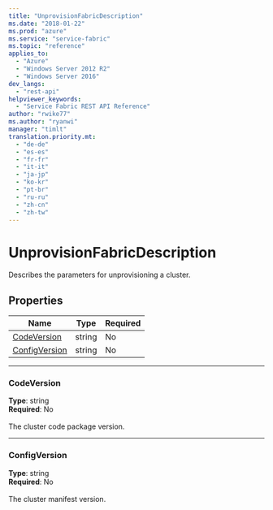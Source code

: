 ```yaml
---
title: "UnprovisionFabricDescription"
ms.date: "2018-01-22"
ms.prod: "azure"
ms.service: "service-fabric"
ms.topic: "reference"
applies_to: 
  - "Azure"
  - "Windows Server 2012 R2"
  - "Windows Server 2016"
dev_langs: 
  - "rest-api"
helpviewer_keywords: 
  - "Service Fabric REST API Reference"
author: "rwike77"
ms.author: "ryanwi"
manager: "timlt"
translation.priority.mt: 
  - "de-de"
  - "es-es"
  - "fr-fr"
  - "it-it"
  - "ja-jp"
  - "ko-kr"
  - "pt-br"
  - "ru-ru"
  - "zh-cn"
  - "zh-tw"
---
```

# UnprovisionFabricDescription

Describes the parameters for unprovisioning a cluster.

## Properties

| Name | Type | Required |
| --- | --- | --- |
| [CodeVersion](#codeversion) | string | No |
| [ConfigVersion](#configversion) | string | No |

____
### CodeVersion
__Type__: string <br/>
__Required__: No<br/>
<br/>
The cluster code package version.

____
### ConfigVersion
__Type__: string <br/>
__Required__: No<br/>
<br/>
The cluster manifest version.
